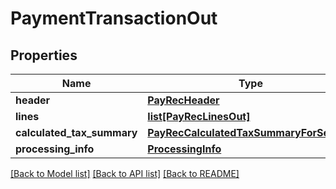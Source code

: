 # PaymentTransactionOut

## Properties
Name | Type | Description | Notes
------------ | ------------- | ------------- | -------------
**header** | [**PayRecHeader**](PayRecHeader.md) |  | [optional] 
**lines** | [**list[PayRecLinesOut]**](PayRecLinesOut.md) |  | [optional] 
**calculated_tax_summary** | [**PayRecCalculatedTaxSummaryForService**](PayRecCalculatedTaxSummaryForService.md) |  | [optional] 
**processing_info** | [**ProcessingInfo**](ProcessingInfo.md) |  | [optional] 

[[Back to Model list]](../README.md#documentation-for-models) [[Back to API list]](../README.md#documentation-for-api-endpoints) [[Back to README]](../README.md)


